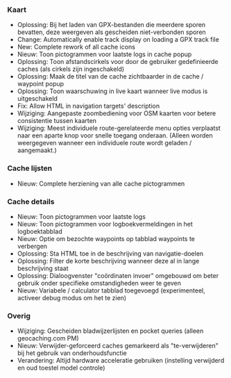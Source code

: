 ### Kaart
- Oplossing: Bij het laden van GPX-bestanden die meerdere sporen bevatten, deze weergeven als gescheiden niet-verbonden sporen
- Change: Automatically enable track display on loading a GPX track file
- New: Complete rework of all cache icons
- Nieuw: Toon pictogrammen voor laatste logs in cache popup
- Oplossing: Toon afstandscirkels voor door de gebruiker gedefinieerde caches (als cirkels zijn ingeschakeld)
- Oplossing: Maak de titel van de cache zichtbaarder in de cache / waypoint popup
- Oplossing: Toon waarschuwing in live kaart wanneer live modus is uitgeschakeld
- Fix: Allow HTML in navigation targets' description
- Wijziging: Aangepaste zoombediening voor OSM kaarten voor betere consistentie tussen kaarten
- Wijziging: Meest individuele route-gerelateerde menu opties verplaatst naar een aparte knop voor snelle toegang onderaan. (Alleen worden weergegeven wanneer een individuele route wordt geladen / aangemaakt.)

### Cache lijsten
- Nieuw: Complete herziening van alle cache pictogrammen

### Cache details
- Nieuw: Toon pictogrammen voor laatste logs
- Nieuw: Toon pictogrammen voor logboekvermeldingen in het logboektabblad
- Nieuw: Optie om bezochte waypoints op tabblad waypoints te verbergen
- Oplossing: Sta HTML toe in de beschrijving van navigatie-doelen
- Oplossing: Filter de korte beschrijving wanneer deze al in lange beschrijving staat
- Oplossing: Dialoogvenster "coördinaten invoer" omgebouwd om beter gebruik onder specifieke omstandigheden weer te geven
- Nieuw: Variabele / calculator tabblad toegevoegd (experimenteel, activeer debug modus om het te zien)

### Overig
- Wijziging: Gescheiden bladwijzerlijsten en pocket queries (alleen geocaching.com PM)
- Nieuw: Verwijder-geforceerd caches gemarkeerd als "te-verwijderen" bij het gebruik van onderhoudsfunctie
- Verandering: Altijd hardware acceleratie gebruiken (instelling verwijderd en oud toestel model controle)
